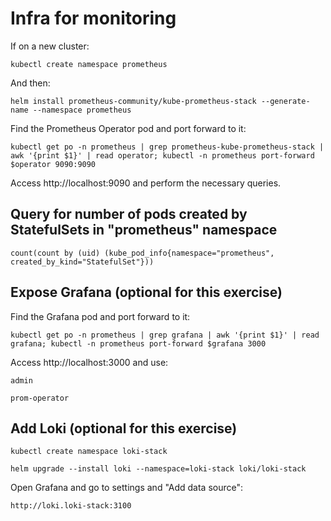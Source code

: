 # Infra for monitoring
If on a new cluster:
```
kubectl create namespace prometheus
```
And then:
```
helm install prometheus-community/kube-prometheus-stack --generate-name --namespace prometheus
```
Find the Prometheus Operator pod and port forward to it:
```
kubectl get po -n prometheus | grep prometheus-kube-prometheus-stack | awk '{print $1}' | read operator; kubectl -n prometheus port-forward $operator 9090:9090
```
Access http://localhost:9090 and perform the necessary queries.

## Query for number of pods created by StatefulSets in "prometheus" namespace
```
count(count by (uid) (kube_pod_info{namespace="prometheus", created_by_kind="StatefulSet"}))
```

## Expose Grafana (optional for this exercise)
Find the Grafana pod and port forward to it:
```
kubectl get po -n prometheus | grep grafana | awk '{print $1}' | read grafana; kubectl -n prometheus port-forward $grafana 3000
```
Access http://localhost:3000 and use:
```
admin
```
```
prom-operator
```
## Add Loki (optional for this exercise)
```
kubectl create namespace loki-stack
```
```
helm upgrade --install loki --namespace=loki-stack loki/loki-stack
```
Open Grafana and go to settings and "Add data source":
```
http://loki.loki-stack:3100
```